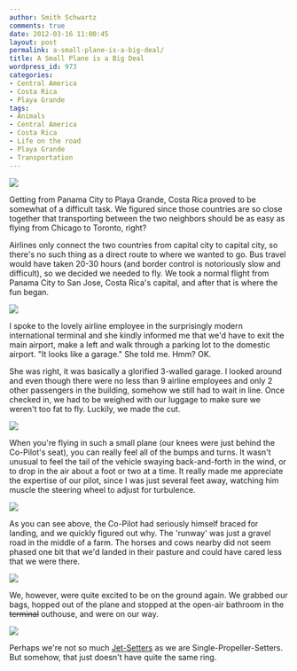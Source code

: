 ```yaml
---
author: Smith Schwartz
comments: true
date: 2012-03-16 11:00:45
layout: post
permalink: a-small-plane-is-a-big-deal/
title: A Small Plane is a Big Deal
wordpress_id: 973
categories:
- Central America
- Costa Rica
- Playa Grande
tags:
- Animals
- Central America
- Costa Rica
- Life on the road
- Playa Grande
- Transportation
---
```


![](http://schwartzography.com/wp-content/uploads/2012/03/Flight15031201.jpg)

Getting from Panama City to Playa Grande, Costa Rica proved to be somewhat of a difficult task. We figured since those countries are so close together that transporting between the two neighbors should be as easy as flying from Chicago to Toronto, right? 

Airlines only connect the two countries from capital city to capital city, so there's no such thing as a direct route to where we wanted to go. Bus travel would have taken 20-30 hours (and border control is notoriously slow and difficult), so we decided we needed to fly. We took a normal flight from Panama City to San Jose, Costa Rica's capital, and after that is where the fun began. 

![](http://schwartzography.com/wp-content/uploads/2012/03/Flight15031202.jpg)

I spoke to the lovely airline employee in the surprisingly modern international terminal and she kindly informed me that we'd have to exit the main airport, make a left and walk through a parking lot to the domestic airport. "It looks like a garage." She told me. Hmm? OK.

She was right, it was basically a glorified 3-walled garage. I looked around and even though there were no less than 9 airline employees and only 2 other passengers in the building, somehow we still had to wait in line. Once checked in, we had to be weighed with our luggage to make sure we weren't too fat to fly. Luckily, we made the cut.

![](http://schwartzography.com/wp-content/uploads/2012/03/Flight15031203.jpg)

When you're flying in such a small plane (our knees were just behind the Co-Pilot's seat), you can really feel all of the bumps and turns. It wasn't unusual to feel the tail of the vehicle swaying back-and-forth in the wind, or to drop in the air about a foot or two at a time. It really made me appreciate the expertise of our pilot, since I was just several feet away, watching him muscle the steering wheel to adjust for turbulence. 

![](http://schwartzography.com/wp-content/uploads/2012/03/Flight15031204.jpg)

As you can see above, the Co-Pilot had seriously himself braced for landing, and we quickly figured out why. The 'runway' was just a gravel road in the middle of a farm. The horses and cows nearby did not seem phased one bit that we'd landed in their pasture and could have cared less that we were there.

![](http://schwartzography.com/wp-content/uploads/2012/03/Flight15031205.jpg)

We, however, were quite excited to be on the ground again. We grabbed our bags, hopped out of the plane and stopped at the open-air bathroom in the <del>terminal</del> outhouse, and were on our way. 

![](http://schwartzography.com/wp-content/uploads/2012/03/Flight15031206.jpg)

Perhaps we're not so much [Jet-Setters](http://schwartzography.com/2012/02/en-route-to-panama/) as we are Single-Propeller-Setters. But somehow, that just doesn't have quite the same ring.
